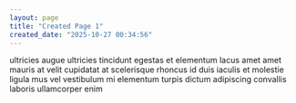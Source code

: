 ```yaml
---
layout: page
title: "Created Page 1"
created_date: "2025-10-27 00:34:56"
---
```


ultricies augue ultricies tincidunt egestas et elementum lacus amet amet mauris at velit cupidatat at scelerisque rhoncus id duis iaculis et molestie ligula mus vel vestibulum mi elementum turpis dictum adipiscing convallis laboris ullamcorper enim 
